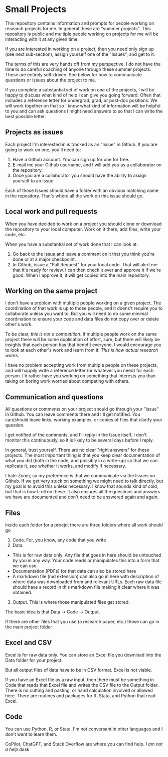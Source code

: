 # Small Projects
This repository contains information and prompts for people working on research projects for me. In general these are "summer projects". This repository is public and multiple people working on projects for me will be interacting with it at any given time. 

If you are interested in working on a project, then you need only sign up (see next sub-section), assign yourself one of the "Issues", and get to it. 

The terms of this are very hands off from my perspective. I do not have the time to do careful coaching of anyone through these summer projects. These are entirely self-driven. See below for how to communicate questions or issues about the project to me. 

If you complete a substantial set of work on one of the projects, I will be happy to discuss what kind of help I can give you going forward. Often that includes a reference letter for undergrad, grad, or post-doc positions. We will work together on that so I know what kind of information will be helpful to you and can ask questions I might need answers to so that I can write the best possible letter. 

## Projects as issues
Each project I'm interested in is tracked as an "Issue" in Github. If you are going to work on one, you'll need to:

1. Have a Github account. You can sign up for one for free. 
2. E-mail me your Github username, and I will add you as a collaborator on the repository. 
3. Once you are a collaborator you should have the ability to assign yourself to an Issue

Each of those Issues should have a folder with an obvious matching name in the repository. That's where all the work on this issue should go.

## Local work and pull requests
When you have decided to work on a project you should clone or download the repository to your local computer. Work on it there, add files, write your code, etc. 

When you have a substantial set of work done that I can look at:
1. Go back to the Issue and leave a comment on it that you think you're done or at a major checkpoint.
2. In Github, issue a "Pull Request" for your local code. That will alert me that it's ready for review. I can then check it over and approve it if we're good. When I approve it, it will get copied into the main repository. 

## Working on the same project
I don't have a problem with multiple people working on a given project. The coordination of that work is up to those people, and it doens't require you to collaborate unless you want to. But you will need to do some minimal coordination to ensure your code and data files do not copy over or delete other's work. 

To be clear, *this is not a competition*. If multiple people work on the same project there will be some duplication of effort, sure, but there will likely be insights that each person has that benefit everyone. I would encourage you to look at each other's work and learn from it: *This is how actual research works*. 

I have no problem accepting work from multiple people on these projects, and will happily write a reference letter (or whatever you need) for each person. I'd rather have you working on something that interests you than taking on boring work worried about competing with others. 

## Communication and questions
All questions or comments on your project should go through your "Issue" in Github. You can leave comments there and I'll get notified. You can/should leave links, working examples, or copies of files that clarify your question.

I get notified of the comments, and I'll reply in the Issue itself. I don't monitor this continuously, so it is likely to be several days before I reply. 

In general, trust yourself. There are no clear "right answers" for these projects. The most important thing is that you keep clear documentation of what you did (both in the code, and possibly in a write-up) so that we can replicate it, see whether it works, and modify if necessary. 

I hate Zoom, so my preference is that we communicate via the Issues on Github. If we get very stuck on something we might need to talk directly, but my goal is to avoid this unless necessary. I know that sounds kind of cold, but that is how I roll on these. It also ensures all the questions and answers we have are documented and don't need to be answered again and again.

## Files
Inside each folder for a proejct there are three folders where all work should go

1. Code. For, you know, any code that you write
2. Data. 
  - This is for raw data only. Any file that goes in here should be untouched by you in any way. Your code reads or manipulates this into a form that we can use. 
  - Documentation (PDFs) for that data can also be stored here
  - A markdown file (md extension) can also go in here with description of where data was downloaded from and relevant URLs. Each raw data file should have a record in this markdown file making it clear where it was obtained.
3. Output. This is where those manipulated files get stored. 

The basic idea is that Data -> Code -> Output. 

If there are other files that you use (a research paper, etc.) those can go in the main project folder

## Excel and CSV
Excel is for raw data only. You can store an Excel file you download into the Data folder for your project. 

But all output files of data have to be in CSV format. Excel is not viable. 

If you have an Excel file as a raw input, then there must be something in Code that reads that Excel file and writes the CSV file to the Output folder. There is no cutting and pasting, or hand calculation involved or allowed here. There are routines and packages for R, Stata, and Python that read Excel. 


## Code
You can use Python, R, or Stata. I'm not conversant in other languages and I don't want to learn them. 

CoPilot, ChatGPT, and Stack Overflow are where you can find help. *I am not a help desk*


